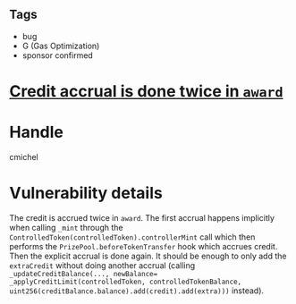 ## Tags

- bug
- G (Gas Optimization)
- sponsor confirmed

# [Credit accrual is done twice in `award`](https://github.com/code-423n4/2021-06-pooltogether-findings/issues/96) 

# Handle

cmichel


# Vulnerability details

The credit is accrued twice in `award`.
The first accrual happens implicitly when calling `_mint` through the `ControlledToken(controlledToken).controllerMint` call which then performs the `PrizePool.beforeTokenTransfer` hook which accrues credit.
Then the explicit accrual is done again. It should be enough to only add the `extraCredit` without doing another accrual (calling `_updateCreditBalance(..., newBalance= _applyCreditLimit(controlledToken, controlledTokenBalance, uint256(creditBalance.balance).add(credit).add(extra)))` instead).

